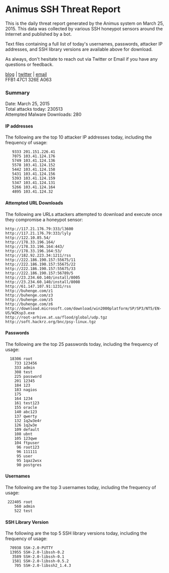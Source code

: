 # Animus SSH Threat Report

This is the daily threat report generated by the Animus system on March 25, 2015. This data was collected by various SSH honeypot sensors around the Internet and published by a bot.  

Text files containing a full list of today's usernames, passwords, attacker IP addresses, and SSH library versions are available above for download.  

As always, don't hesitate to reach out via Twitter or Email if you have any questions or feedback.  

[blog](http://morris.guru) | [twitter](https://twitter.com/andrew___morris) | [email](mailto:andrew@morris.guru)  
FFB1 47C1 326E A063  

### Summary

Date: March 25, 2015  
Total attacks today: 230513  
Attempted Malware Downloads: 280 

#### IP addresses
The following are the top 10 attacker IP addresses today, including the frequency of usage:
```
   9333 201.151.226.41
   7075 103.41.124.176
   5749 103.41.124.136
   5578 103.41.124.152
   5442 103.41.124.158
   5431 103.41.124.156
   5393 103.41.124.159
   5347 103.41.124.131
   5266 103.41.124.164
   4895 103.41.124.32
```

#### Attempted URL Downloads
The following are URLs attackers attempted to download and execute once they compromise a honeypot sensor:
```
http://117.21.176.79:333/l3600
http://117.21.176.79:333/lyly
http://122.10.85.54/
http://178.33.196.164/
http://178.33.196.164:443/
http://178.33.196.164:53/
http://182.92.223.34:1211/rss
http://222.186.190.157:55675/11
http://222.186.190.157:55675/22
http://222.186.190.157:55675/33
http://222.186.190.157:56789/5
http://23.234.60.140/install/8005
http://23.234.60.140/install/8008
http://61.147.107.91:1231/rss
http://buhenge.com/z1
http://buhenge.com/z3
http://buhenge.com/z5
http://buhenge.com/z6
http://download.microsoft.com/download/win2000platform/SP/SP3/NT5/EN-US/W2Ksp3.exe
http://root-arhive.at.ua/flood/global/udp.tgz
http://soft.hackrz.org/bnc/psy-linux.tgz
```

#### Passwords
The following are the top 25 passwords today, including the frequency of usage:
```
  18306 root
    733 123456
    333 admin
    308 test
    225 password
    201 12345
    184 123
    183 nagios
    175 
    164 1234
    161 test123
    155 oracle
    140 abc123
    137 qwerty
    132 1q2w3e4r
    126 1q2w3e
    109 default
    108 ubnt
    105 123qwe
    104 ftpuser
     96 root123
     96 111111
     95 user
     95 1qaz2wsx
     90 postgres
```

#### Usernames
The following are the top 3 usernames today, including the frequency of usage:
```
 222405 root
    560 admin
    522 test
```

#### SSH Library Version
The following are the top 5 SSH library versions today, including the frequency of usage:
```
  70938 SSH-2.0-PUTTY
  13955 SSH-2.0-libssh-0.2
   3589 SSH-2.0-libssh-0.1
   1581 SSH-2.0-libssh-0.5.2
    705 SSH-2.0-libssh2_1.4.3
```
